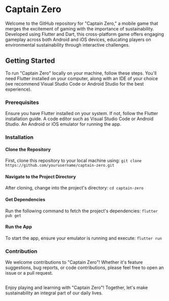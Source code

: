 # Captain Zero

Welcome to the GitHub repository for "Captain Zero," a mobile game that merges the excitement of gaming with the importance of sustainability. Developed using Flutter and Dart, this cross-platform game offers engaging gameplay across both Android and iOS devices, educating players on environmental sustainability through interactive challenges.

## Getting Started

To run "Captain Zero" locally on your machine, follow these steps. You'll need Flutter installed on your computer, along with an IDE of your choice (we recommend Visual Studio Code or Android Studio for the best experience).

### Prerequisites
Ensure you have Flutter installed on your system. If not, follow the Flutter installation guide.
A code editor such as Visual Studio Code or Android Studio.
An Android or iOS emulator for running the app.

### Installation

#### Clone the Repository
First, clone this repository to your local machine using:
`git clone https://github.com/yourusername/captain-zero.git`

#### Navigate to the Project Directory
After cloning, change into the project's directory:
`cd captain-zero`

#### Get Dependencies
Run the following command to fetch the project's dependencies:
`flutter pub get`

#### Run the App
To start the app, ensure your emulator is running and execute:
`flutter run`

### Contribution

We welcome contributions to "Captain Zero"! Whether it's feature suggestions, bug reports, or code contributions, please feel free to open an issue or a pull request.


##
Enjoy playing and learning with "Captain Zero"! Together, let's make sustainability an integral part of our daily lives.

